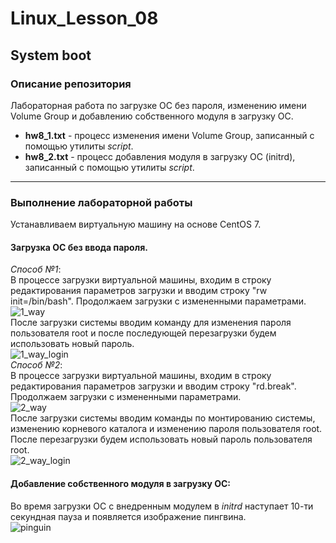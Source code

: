 # Linux_Lesson_08
## System boot
### Описание репозитория
Лабораторная работа по загрузке ОС без пароля, изменению имени Volume Group и добавлению собственного модуля в загрузку ОС.

- **hw8_1.txt** - процесс изменения имени Volume Group, записанный с помощью утилиты *script*.
- **hw8_2.txt** - процесс добавления модуля в загрузку ОС (initrd), записанный с помощью утилиты *script*.

---
### Выполнение лабораторной работы
Устанавливаем виртуальную машину на основе CentOS 7.  

#### Загрузка ОС без ввода пароля.  
*Способ №1*:  
В процессе загрузки виртуальной машины, входим в строку редактирования параметров загрузки и вводим строку "rw init=/bin/bash". Продолжаем загрузки с измененными параметрами.  
![1_way](https://github.com/darknetworm/Linux_Lesson_08/assets/82410807/3197e34a-6d3f-4d53-9abb-94cc6fd20843)  
После загрузки системы вводим команду для изменения пароля пользователя root и после последующей перезагрузки будем использовать новый пароль.  
![1_way_login](https://github.com/darknetworm/Linux_Lesson_08/assets/82410807/25ee30d6-8508-4d49-8600-4677a050e861)  
*Способ №2*:   
В процессе загрузки виртуальной машины, входим в строку редактирования параметров загрузки и вводим строку "rd.break". Продолжаем загрузки с измененными параметрами.  
![2_way](https://github.com/darknetworm/Linux_Lesson_08/assets/82410807/29eb249a-5233-4502-ba15-a8454e36bd08)  
После загрузки системы вводим команды по монтированию системы, изменению корневого каталога и изменению пароля пользователя root. После перезагрузки будем использовать новый пароль пользователя root.  
![2_way_login](https://github.com/darknetworm/Linux_Lesson_08/assets/82410807/46053364-6426-473e-83ba-b71f821b4d94)  

#### Добавление собственного модуля в загрузку ОС:  
Во время загрузки ОС с внедренным модулем в *initrd* наступает 10-ти секундная пауза и появляется изображение пингвина.  
![pinguin](https://github.com/darknetworm/Linux_Lesson_08/assets/82410807/615a410d-710d-4392-91b9-03532a231b59)
